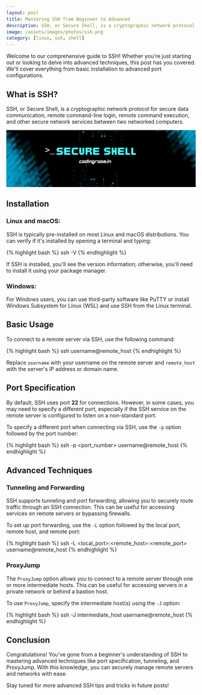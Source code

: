 ```yaml
---
layout: post
title: Mastering SSH from Beginner to Advanced
description: SSH, or Secure Shell, is a cryptographic network protocol for secure data communication, remote command-line login, remote command execution, and other secure network services between two networked computers.
image: /assets/images/photos/ssh.png
category: [linux, ssh, shell]
---
```


Welcome to our comprehensive guide to SSH! Whether you're just starting out or looking to delve into advanced techniques, this post has you covered. We'll cover everything from basic installation to advanced port configurations.
<!-- Read More -->
## What is SSH?

SSH, or Secure Shell, is a cryptographic network protocol for secure data communication, remote command-line login, remote command execution, and other secure network services between two networked computers.

<div style="text-align:center"><img alt="Coding Room" src="/assets/images/photos/ssh.png" /></div>

## Installation

### Linux and macOS:

SSH is typically pre-installed on most Linux and macOS distributions. You can verify if it's installed by opening a terminal and typing:

{% highlight bash %}
ssh -V
{% endhighlight %}

If SSH is installed, you'll see the version information; otherwise, you'll need to install it using your package manager.

### Windows:

For Windows users, you can use third-party software like PuTTY or install Windows Subsystem for Linux (WSL) and use SSH from the Linux terminal.

## Basic Usage

To connect to a remote server via SSH, use the following command:

{% highlight bash %}
ssh username@remote_host
{% endhighlight %}

Replace `username` with your username on the remote server and `remote_host` with the server's IP address or domain name.

## Port Specification

By default, SSH uses port <b>22</b> for connections. However, in some cases, you may need to specify a different port, especially if the SSH service on the remote server is configured to listen on a non-standard port.

To specify a different port when connecting via SSH, use the `-p` option followed by the port number:

{% highlight bash %}
ssh -p <port_number> username@remote_host
{% endhighlight %}

## Advanced Techniques

### Tunneling and Forwarding

SSH supports tunneling and port forwarding, allowing you to securely route traffic through an SSH connection. This can be useful for accessing services on remote servers or bypassing firewalls.

To set up port forwarding, use the `-L` option followed by the local port, remote host, and remote port:

{% highlight bash %}
ssh -L <local_port>:<remote_host>:<remote_port> username@remote_host
{% endhighlight %}

### ProxyJump

The `ProxyJump` option allows you to connect to a remote server through one or more intermediate hosts. This can be useful for accessing servers in a private network or behind a bastion host.

To use `ProxyJump`, specify the intermediate host(s) using the `-J` option:

{% highlight bash %}
ssh -J intermediate_host username@remote_host
{% endhighlight %}

## Conclusion

Congratulations! You've gone from a beginner's understanding of SSH to mastering advanced techniques like port specification, tunneling, and ProxyJump. With this knowledge, you can securely manage remote servers and networks with ease.

Stay tuned for more advanced SSH tips and tricks in future posts!